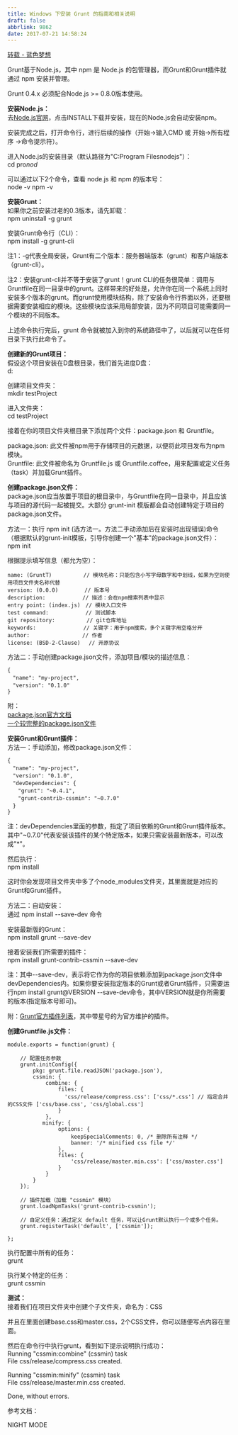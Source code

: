 ```yaml
---
title: Windows 下安装 Grunt 的指南和相关说明
draft: false
abbrlink: 9862
date: 2017-07-21 14:58:24
---
```




[转载 - 蓝色梦想](http://www.bluesdream.com/blog/windows-installs-the-grunt-and-instructions.html "Permalink to Windows下安装Grunt的指南和相关说明 | 蓝色梦想")

Grunt基于Node.js，其中 npm 是 Node.js 的包管理器，而Grunt和Grunt插件就通过 npm 安装并管理。

Grunt 0.4.x 必须配合Node.js >= 0.8.0版本使用。

**安装Node.js：**  
去[Node.js官网][1]，点击INSTALL下载并安装，现在的Node.js会自动安装npm。

安装完成之后，打开命令行，进行后续的操作（开始->输入CMD 或 开始->所有程序 ->命令提示符）。

进入Node.js的安装目录（默认路径为"C:Program Filesnodejs"）：  
cd pro*nod*  
  
可以通过以下2个命令，查看 node.js 和 npm 的版本号：  
node -v
npm -v

<!-- more -->

**安装Grunt：**  
如果你之前安装过老的0.3版本，请先卸载：  
npm uninstall -g grunt

安装Grunt命令行（CLI）：  
npm install -g grunt-cli

注1：-g代表全局安装，Grunt有二个版本：服务器端版本（grunt）和客户端版本（grunt-cli）。

注2：安装grunt-cli并不等于安装了grunt！grunt CLI的任务很简单：调用与Gruntfile在同一目录中的grunt。这样带来的好处是，允许你在同一个系统上同时安装多个版本的grunt。而grunt使用模块结构，除了安装命令行界面以外，还要根据需要安装相应的模块。这些模块应该采用局部安装，因为不同项目可能需要同一个模块的不同版本。

上述命令执行完后，grunt 命令就被加入到你的系统路径中了，以后就可以在任何目录下执行此命令了。

**创建新的Grunt项目：**  
假设这个项目安装在D盘根目录，我们首先进度D盘：  
d:

创建项目文件夹：  
mkdir testProject

进入文件夹：  
cd testProject

接着在你的项目文件夹根目录下添加两个文件：package.json 和 Gruntfile。

package.json: 此文件被npm用于存储项目的元数据，以便将此项目发布为npm模块。  
Gruntfile: 此文件被命名为 Gruntfile.js 或 Gruntfile.coffee，用来配置或定义任务（task）并加载Grunt插件。

**创建package.json文件：**  
package.json应当放置于项目的根目录中，与Gruntfile在同一目录中，并且应该与项目的源代码一起被提交。大部分 grunt-init 模版都会自动创建特定于项目的package.json文件。

方法一：执行 npm init (选方法一。方法二手动添加后在安装时出现错误)命令（根据默认的grunt-init模板，引导你创建一个"基本"的package.json文件）：  
npm init

根据提示填写信息（都允为空）：
    
    
    
    name: (GruntT)　　　　　　// 模块名称：只能包含小写字母数字和中划线，如果为空则使用项目文件夹名称代替
    version: (0.0.0)　　　　　// 版本号
    description:　　　　　　　// 描述：会在npm搜索列表中显示
    entry point: (index.js)　// 模块入口文件
    test command:　　　　　　　// 测试脚本
    git repository:　　　　　　// git仓库地址
    keywords:　　　　　　　　　// 关键字：用于npm搜索，多个关键字用空格分开
    author:　　　　　　　　　　// 作者
    license: (BSD-2-Clause) 　// 开原协议
    

方法二：手动创建package.json文件，添加项目/模块的描述信息：
    
    
    
    {
    　"name": "my-project",
    　"version": "0.1.0"
    }
    

附：  
[package.json官方文档][2]  
[一个较完整的package.json文件][3]

**安装Grunt和Grunt插件：**  
方法一：手动添加，修改package.json文件：
    
    
    
    {
    　"name": "my-project",
    　"version": "0.1.0",
    　"devDependencies": {
    　　"grunt": "~0.4.1",
    　　"grunt-contrib-cssmin": "~0.7.0"
    　}
    }
    

注：devDependencies里面的参数，指定了项目依赖的Grunt和Grunt插件版本。其中"~0.7.0"代表安装该插件的某个特定版本，如果只需安装最新版本，可以改成"*"。

然后执行：  
npm install

这时你会发现项目文件夹中多了个node_modules文件夹，其里面就是对应的Grunt和Grunt插件。

方法二：自动安装：  
通过 npm install  \--save-dev 命令

安装最新版的Grunt：  
npm install grunt --save-dev

接着安装我们所需要的插件：  
npm install grunt-contrib-cssmin --save-dev

注：其中--save-dev，表示将它作为你的项目依赖添加到package.json文件中devDependencies内。如果你要安装指定版本的Grunt或者Grunt插件，只需要运行npm install grunt@VERSION --save-dev命令，其中VERSION就是你所需要的版本(指定版本号即可)。

附：[Grunt官方插件列表][4]，其中带星号的为官方维护的插件。

**创建Gruntfile.js文件：**
    
    
    
    module.exports = function(grunt) {
    
        // 配置任务参数
        grunt.initConfig({
            pkg: grunt.file.readJSON('package.json'),
            cssmin: {
                combine: {
                    files: {
                      'css/release/compress.css': ['css/*.css'] // 指定合并的CSS文件 ['css/base.css', 'css/global.css']
                    }
                },
               minify: {
                    options: {
                        keepSpecialComments: 0, /* 删除所有注释 */
                        banner: '/* minified css file */'
                    },
                    files: {
                        'css/release/master.min.css': ['css/master.css']
                    }
                }
            }
        });
    
        // 插件加载（加载 "cssmin" 模块）
        grunt.loadNpmTasks('grunt-contrib-cssmin');
    
        // 自定义任务：通过定义 default 任务，可以让Grunt默认执行一个或多个任务。
        grunt.registerTask('default', ['cssmin']);
    
    };
    

执行配置中所有的任务：  
grunt

执行某个特定的任务：  
grunt cssmin

**测试：**  
接着我们在项目文件夹中创建个子文件夹，命名为：CSS

并且在里面创建base.css和master.css，2个CSS文件，你可以随便写点内容在里面。

然后在命令行中执行grunt，看到如下提示说明执行成功：  
Running "cssmin:combine" (cssmin) task  
File css/release/compress.css created.

Running "cssmin:minify" (cssmin) task  
File css/release/master.min.css created.

Done, without errors.

参考文档：  
  


[1]: http://nodejs.org/
[2]: https://npmjs.org/doc/json.html
[3]: https://github.com/spmjs/spm/wiki/package.json
[4]: http://gruntjs.com/plugins

  
 NIGHT MODE
